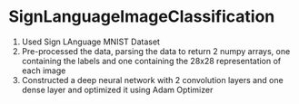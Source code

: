 # SignLanguageImageClassification

1. Used Sign LAnguage MNIST Dataset
2. Pre-processed the data, parsing the data to return 2 numpy arrays, one containing the labels and one containing the 28x28 representation of each image
3. Constructed a deep neural network with 2 convolution layers and one dense layer and optimized it using Adam Optimizer
